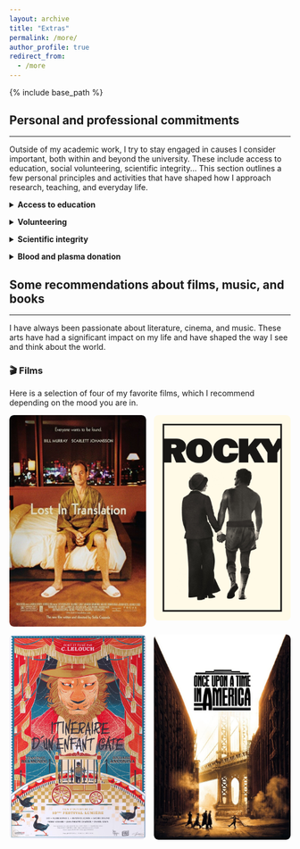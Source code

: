 ```yaml
---
layout: archive
title: "Extras"
permalink: /more/
author_profile: true
redirect_from:
  - /more
---
```


{% include base_path %}

## Personal and professional commitments
<hr style="margin-top: -0.1em; margin-bottom: 1em;">

Outside of my academic work, I try to stay engaged in causes I consider important, both within and beyond the university. These include access to education, social volunteering, scientific integrity... This section outlines a few personal principles and activities that have shaped how I approach research, teaching, and everyday life.

<details>
<summary><strong>Access to education</strong></summary>
I am committed to helping bridge the gap in access to higher education, particularly for students from underrepresented or disadvantaged backgrounds. Since 2024, I have for example supervised several MathC2 workshops, national programs in France aimed at high school students from under-resourced schools and often with a strong focus on encouraging young women to pursue scientific studies. 

I have also participated in multiple high school outreach events where I presented my work and the broader world of applied mathematics in concrete and relatable terms. In my own teaching at the university, I make it a priority to build strong, individualized connections with students. I meet with many of them one-on-one to ensure they feel supported, especially those who may lack familiarity with the expectations and codes of academic environments, as I did in the past.  

I am deeply convinced that social class remains the most structural and persistent form of inequality in access to academic and scientific careers. I intend to continue working closely with highly motivated students whose families are not traditionally connected to the world of higher education or research.  

Beyond outreach, I aim to develop my own accessible teaching resources; in particular, content designed to demystify mathematics and scientific studies for students who may lack early exposure or institutional support. My long-term goal is to help make our field more welcoming and comprehensible to those who are often kept at its margins. But as I am still a student, this can wait. ☺

</details>

<div style="margin-bottom: 1em;"></div>

<details>
<summary><strong>Volunteering</strong></summary>
I have always believed in giving back to society, in return for the many opportunities and support it has offered me. For several years, I regularly organized activities and animations for children in the pediatric ward of the hospital in my hometown. I also gave free tutoring sessions to classmates or younger students who needed academic support, and when I was younger I volunteered at the local community center (MJC) of my hometown. In addition, I have occasionally acted as a foster home for pets in need (I love animals).

</details>

<div style="margin-bottom: 1em;"></div>

<details>
<summary><strong>Scientific integrity</strong></summary>
As a PhD student just beginning my career, I don’t have all the answers, but one thing I care deeply about is the integrity of the work I contribute to.  

From the very start of my thesis, my advisors have emphasized the importance of rigorous, meaningful, and honest research. I try to uphold that standard by asking myself whether what I'm doing really brings something new.  

I’m well aware that the pressure to publish is real, but I don’t want to fall into the habit of producing papers just to build up a list. I'd rather take my time, collaborate thoughtfully, and produce results I can stand by, even if that means fewer publications for now.

</details>

<div style="margin-bottom: 1em;"></div>

<details>
<summary><strong>Blood and plasma donation</strong></summary>
I am a regular blood and plasma donor. I started donating at a young age and continue to do so whenever possible. I am particularly aware of the importance of donations for people with rare blood types. I encourage anyone who is eligible to donate and help address ongoing shortages. You can easily make an appointment through the <a href="https://dondesang.efs.sante.fr" target="_blank" rel="noopener noreferrer">EFS</a> website.

</details>

## Some recommendations about films, music, and books
<hr style="margin-top: -0.1em; margin-bottom: 1em;">
I have always been passionate about literature, cinema, and music. These arts have had a significant impact on my life and have shaped the way I see and think about the world.

<style>
.film-card {
  position: relative;
  flex: 1;
  min-width: 200px;
  overflow: hidden;
  border-radius: 8px;
}

.film-card img {
  width: 100%;
  display: block;
  border-radius: 8px;
}

.film-overlay {
  position: absolute;
  bottom: 0;
  left: 0;
  right: 0;
  background: rgba(0,0,0,0.75);
  color: white;
  padding: 0.5em;
  opacity: 0;
  transition: opacity 0.3s ease;
  font-size: 0.9em;
}

.film-card:hover .film-overlay {
  opacity: 1;
}
</style>

### 🎬 Films
Here is a selection of four of my favorite films, which I recommend depending on the mood you are in.

<div style="display: flex; flex-wrap: wrap; gap: 1em; margin-top: 1em;">
  <div class="film-card">
    <img src="/images/films/lost.jpg" alt="Lost in Translation (2003)">
    <div class="film-overlay">
      <strong>Lost in Translation (2003)</strong><br>
     When you feel lost.
    </div>
  </div>
  <div class="film-card">
    <img src="/images/films/rockysepia.jpg" alt="Rocky (1976)">
    <div class="film-overlay">
      <strong>Rocky (1976)</strong><br>
     When you feel you're not enough.
    </div>
  </div>
  <div class="film-card">
    <img src="/images/films/itineraire.jpg" alt="Itinéraire d'un enfant gâté (1988)">
    <div class="film-overlay">
      <strong>Itinéraire d'un enfant gâté (1988)</strong><br>
     When you feel to quit.
    </div>
  </div>
  <div class="film-card">
    <img src="/images/films/once.jpg" alt="Once Upon a Time in America (1984)">
    <div class="film-overlay">
      <strong>Once Upon a Time in America (1984)</strong><br>
      When you feel nostalgic.
    </div>
  </div>
</div>

<!-- ---

### Music
A selection of albums and tracks that I have been listening to a lot lately.

<div style="display: flex; flex-wrap: wrap; gap: 1em; margin-top: 1em;">
  <div style="flex: 1; min-width: 200px; text-align: center;">
    <img src="/assets/images/music1.jpg" alt="Music 1" style="width:100%; border-radius: 8px;">
    <p style="margin-top: 0.5em;">Energetic and uplifting melodies.</p>
  </div>
  <div style="flex: 1; min-width: 200px; text-align: center;">
    <img src="/assets/images/music2.jpg" alt="Music 2" style="width:100%; border-radius: 8px;">
    <p style="margin-top: 0.5em;">Calm and atmospheric soundscapes.</p>
  </div>
  <div style="flex: 1; min-width: 200px; text-align: center;">
    <img src="/assets/images/music3.jpg" alt="Music 3" style="width:100%; border-radius: 8px;">
    <p style="margin-top: 0.5em;">A timeless piece I keep coming back to.</p>
  </div>
  <div style="flex: 1; min-width: 200px; text-align: center;">
    <img src="/assets/images/music4.jpg" alt="Music 4" style="width:100%; border-radius: 8px;">
    <p style="margin-top: 0.5em;">Raw emotion captured in sound.</p>
  </div>
</div>

---

### Books
Four books that left a mark on me, whether for their ideas, their storytelling, or their style.

<div style="display: flex; flex-wrap: wrap; gap: 1em; margin-top: 1em;">
  <div style="flex: 1; min-width: 200px; text-align: center;">
    <img src="/assets/images/book1.jpg" alt="Book 1" style="width:100%; border-radius: 8px;">
    <p style="margin-top: 0.5em;">A thought-provoking exploration of ideas.</p>
  </div>
  <div style="flex: 1; min-width: 200px; text-align: center;">
    <img src="/assets/images/book2.jpg" alt="Book 2" style="width:100%; border-radius: 8px;">
    <p style="margin-top: 0.5em;">A moving story with unforgettable characters.</p>
  </div>
  <div style="flex: 1; min-width: 200px; text-align: center;">
    <img src="/assets/images/book3.jpg" alt="Book 3" style="width:100%; border-radius: 8px;">
    <p style="margin-top: 0.5em;">Challenging and rewarding in equal measure.</p>
  </div>
  <div style="flex: 1; min-width: 200px; text-align: center;">
    <img src="/assets/images/book4.jpg" alt="Book 4" style="width:100%; border-radius: 8px;">
    <p style="margin-top: 0.5em;">An inspiring read that stayed with me.</p>
  </div>
</div> -->
